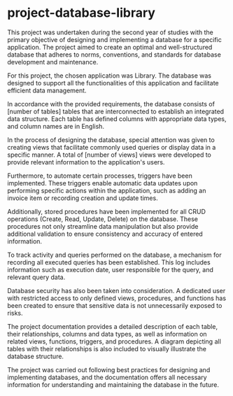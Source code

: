 # project-database-library

This project was undertaken during the second year of studies with the primary objective of designing and implementing a database for a specific application. The project aimed to create an optimal and well-structured database that adheres to norms, conventions, and standards for database development and maintenance.

For this project, the chosen application was Library. The database was designed to support all the functionalities of this application and facilitate efficient data management.

In accordance with the provided requirements, the database consists of [number of tables] tables that are interconnected to establish an integrated data structure. Each table has defined columns with appropriate data types, and column names are in English.

In the process of designing the database, special attention was given to creating views that facilitate commonly used queries or display data in a specific manner. A total of [number of views] views were developed to provide relevant information to the application's users.

Furthermore, to automate certain processes, triggers have been implemented. These triggers enable automatic data updates upon performing specific actions within the application, such as adding an invoice item or recording creation and update times.

Additionally, stored procedures have been implemented for all CRUD operations (Create, Read, Update, Delete) on the database. These procedures not only streamline data manipulation but also provide additional validation to ensure consistency and accuracy of entered information.

To track activity and queries performed on the database, a mechanism for recording all executed queries has been established. This log includes information such as execution date, user responsible for the query, and relevant query data.

Database security has also been taken into consideration. A dedicated user with restricted access to only defined views, procedures, and functions has been created to ensure that sensitive data is not unnecessarily exposed to risks.

The project documentation provides a detailed description of each table, their relationships, columns and data types, as well as information on related views, functions, triggers, and procedures. A diagram depicting all tables with their relationships is also included to visually illustrate the database structure.

The project was carried out following best practices for designing and implementing databases, and the documentation offers all necessary information for understanding and maintaining the database in the future.
